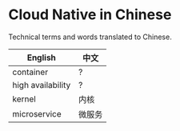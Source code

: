 # Cloud Native in Chinese

Technical terms and words translated to Chinese.

| English | 中文 |
| ------- | ----|
| container | ? |
| high availability | ? |
| kernel | 内核 |
| microservice | 微服务 |

